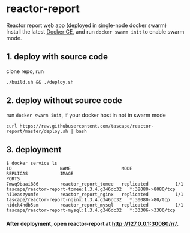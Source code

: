# reactor-report
Reactor report web app (deployed in single-node docker swarm)  
Install the latest [Docker CE](https://store.docker.com/editions/community/docker-ce-desktop-mac), and run ```docker swarm init``` to enable swarm mode.


## 1. deploy with source code
clone repo, run 
```
./build.sh && ./deploy.sh
``` 


## 2. deploy without source code
run ```docker swarm init```, if your docker host in not in swarm mode

```
curl https://raw.githubusercontent.com/tascape/reactor-report/master/deploy.sh | bash
```


## 3. deployment
```
$ docker service ls
ID                  NAME                   MODE                REPLICAS            IMAGE                                         PORTS
7mwq9baai886        reactor_report_tomee   replicated          1/1                 tascape/reactor-report-tomee:1.3.4.g346dc32   *:38080->8080/tcp
hi1easzyumfe        reactor_report_nginx   replicated          1/1                 tascape/reactor-report-nginx:1.3.4.g346dc32   *:30080->80/tcp
nidck4hdb5sm        reactor_report_mysql   replicated          1/1                 tascape/reactor-report-mysql:1.3.4.g346dc32   *:33306->3306/tcp
```


#### After deployment, open reactor-report at http://127.0.0.1:30080/rr/.
